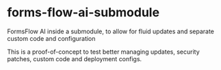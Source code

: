 # forms-flow-ai-submodule

FormsFlow AI inside a submodule, to allow for fluid updates and separate custom code and configuration

This is a proof-of-concept to test better managing updates, security patches, custom code and deployment configs.
